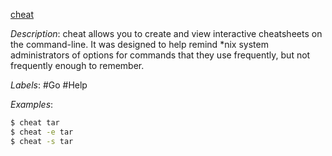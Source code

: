 [cheat](https://github.com/cheat/cheat)

*Description*: cheat allows you to create and view interactive cheatsheets on the command-line. It was designed to help remind *nix system administrators of options for commands that they use frequently, but not frequently enough to remember.

*Labels*: #Go #Help

*Examples*:

```bash
$ cheat tar
$ cheat -e tar
$ cheat -s tar
```
